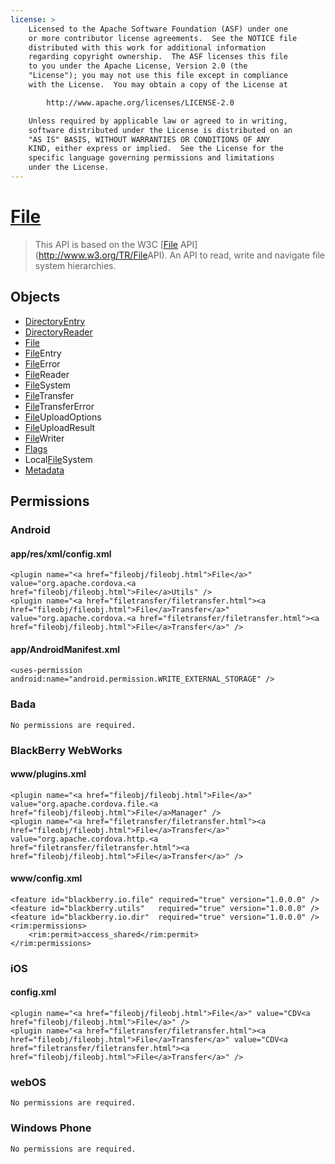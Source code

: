```yaml
---
license: >
    Licensed to the Apache Software Foundation (ASF) under one
    or more contributor license agreements.  See the NOTICE file
    distributed with this work for additional information
    regarding copyright ownership.  The ASF licenses this file
    to you under the Apache License, Version 2.0 (the
    "License"); you may not use this file except in compliance
    with the License.  You may obtain a copy of the License at

        http://www.apache.org/licenses/LICENSE-2.0

    Unless required by applicable law or agreed to in writing,
    software distributed under the License is distributed on an
    "AS IS" BASIS, WITHOUT WARRANTIES OR CONDITIONS OF ANY
    KIND, either express or implied.  See the License for the
    specific language governing permissions and limitations
    under the License.
---
```


<a href="fileobj/fileobj.html">File</a>
==========

>  This API is based on the W3C [<a href="fileobj/fileobj.html">File</a> API](http://www.w3.org/TR/<a href="fileobj/fileobj.html">File</a>API). An API to read, write and navigate file system hierarchies.

Objects
-------

- <a href="directoryentry/directoryentry.html">DirectoryEntry</a>
- <a href="directoryreader/directoryreader.html">DirectoryReader</a>
- <a href="fileobj/fileobj.html">File</a>
- <a href="fileentry/fileentry.html"><a href="fileobj/fileobj.html">File</a>Entry</a>
- <a href="fileerror/fileerror.html"><a href="fileobj/fileobj.html">File</a>Error</a>
- <a href="filereader/filereader.html"><a href="fileobj/fileobj.html">File</a>Reader</a>
- <a href="filesystem/filesystem.html"><a href="fileobj/fileobj.html">File</a>System</a>
- <a href="filetransfer/filetransfer.html"><a href="fileobj/fileobj.html">File</a>Transfer</a>
- <a href="filetransfererror/filetransfererror.html"><a href="filetransfer/filetransfer.html"><a href="fileobj/fileobj.html">File</a>Transfer</a>Error</a>
- <a href="fileuploadoptions/fileuploadoptions.html"><a href="fileobj/fileobj.html">File</a>UploadOptions</a>
- <a href="fileuploadresult/fileuploadresult.html"><a href="fileobj/fileobj.html">File</a>UploadResult</a>
- <a href="filewriter/filewriter.html"><a href="fileobj/fileobj.html">File</a>Writer</a>
- <a href="flags/flags.html">Flags</a>
- Local<a href="filesystem/filesystem.html"><a href="fileobj/fileobj.html">File</a>System</a>
- <a href="metadata/metadata.html">Metadata</a>

Permissions
-----------

### Android

#### app/res/xml/config.xml

    <plugin name="<a href="fileobj/fileobj.html">File</a>" value="org.apache.cordova.<a href="fileobj/fileobj.html">File</a>Utils" />
    <plugin name="<a href="filetransfer/filetransfer.html"><a href="fileobj/fileobj.html">File</a>Transfer</a>" value="org.apache.cordova.<a href="filetransfer/filetransfer.html"><a href="fileobj/fileobj.html">File</a>Transfer</a>" />

#### app/AndroidManifest.xml

    <uses-permission android:name="android.permission.WRITE_EXTERNAL_STORAGE" />

### Bada

    No permissions are required.

### BlackBerry WebWorks

#### www/plugins.xml

    <plugin name="<a href="fileobj/fileobj.html">File</a>" value="org.apache.cordova.file.<a href="fileobj/fileobj.html">File</a>Manager" />
    <plugin name="<a href="filetransfer/filetransfer.html"><a href="fileobj/fileobj.html">File</a>Transfer</a>" value="org.apache.cordova.http.<a href="filetransfer/filetransfer.html"><a href="fileobj/fileobj.html">File</a>Transfer</a>" />

#### www/config.xml

    <feature id="blackberry.io.file" required="true" version="1.0.0.0" />
    <feature id="blackberry.utils"   required="true" version="1.0.0.0" />
    <feature id="blackberry.io.dir"  required="true" version="1.0.0.0" />
    <rim:permissions>
        <rim:permit>access_shared</rim:permit>
    </rim:permissions>

### iOS

#### config.xml

    <plugin name="<a href="fileobj/fileobj.html">File</a>" value="CDV<a href="fileobj/fileobj.html">File</a>" />
    <plugin name="<a href="filetransfer/filetransfer.html"><a href="fileobj/fileobj.html">File</a>Transfer</a>" value="CDV<a href="filetransfer/filetransfer.html"><a href="fileobj/fileobj.html">File</a>Transfer</a>" />

### webOS

    No permissions are required.

### Windows Phone

    No permissions are required.
